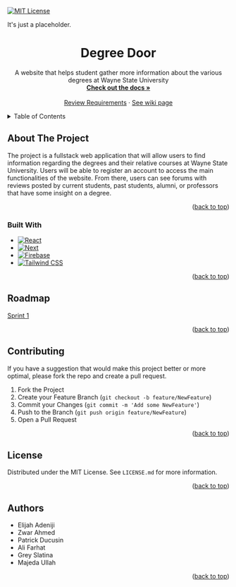 <div id="top"></div>

<!-- PROJECT SHIELDS -->
[![MIT License][license-shield]][license-url]

<!-- PROJECT LOGO -->

It's just a placeholder.
<br />
<div align="center">
  
<h1 align="center">Degree Door</h1>

  <p align="center">
    A website that helps student gather more information about the various degrees at Wayne State University
    <br />
    <a href="https://github.com/WSU-4110/Degree-Door"><strong>Check out the docs »</strong></a>
    <br />
    <br />
    <a href="https://github.com/WSU-4110/Degree-Door/issues">Review Requirements</a>
    ·
    <a href="https://github.com/WSU-4110/Degree-Door/wiki">See wiki page</a>
  </p>
</div>



<!-- TABLE OF CONTENTS -->
<details>
  <summary>Table of Contents</summary>
  <ol>
    <li>
      <a href="#about-the-project">About The Project</a>
      <ul>
        <li><a href="#built-with">Built With</a></li>
      </ul>
    </li>
    <li><a href="#roadmap">Roadmap</a></li>
    <li><a href="#contributing">Contributing</a></li>
    <li><a href="#license">License</a></li>
    <li><a href="#authors">Authors</a></li>
  </ol>
</details>



<!-- ABOUT THE PROJECT -->
## About The Project

The project is a fullstack web application that will allow users to find information regarding the degrees and their relative courses 
at Wayne State University. Users will be able to register an account to access the main functionalities of the website. From there,
users can see forums with reviews posted by current students, past students, alumni, or professors that have some insight
on a degree.

<p align="right">(<a href="#top">back to top</a>)</p>



### Built With

* [![React][React.js]][React-url]
* [![Next][Next.js]][Next-url]
* [![Firebase][Firebase-shield]][Firebase-url]
* [![Tailwind CSS][Tailwind-shield]][Tailwind-url]


<p align="right">(<a href="#top">back to top</a>)</p>


<!-- ROADMAP -->
## Roadmap

[Sprint 1](https://github.com/WSU-4110/Degree-Door/wiki/Sprint-Plan-1)

<p align="right">(<a href="#top">back to top</a>)</p>


<!-- CONTRIBUTING -->
## Contributing

If you have a suggestion that would make this project better or more optimal, 
please fork the repo and create a pull request.

1. Fork the Project
2. Create your Feature Branch (`git checkout -b feature/NewFeature`)
3. Commit your Changes (`git commit -m 'Add some NewFeature'`)
4. Push to the Branch (`git push origin feature/NewFeature`)
5. Open a Pull Request

<p align="right">(<a href="#top">back to top</a>)</p>



<!-- LICENSE -->
## License

Distributed under the MIT License. See `LICENSE.md` for more information.

<p align="right">(<a href="#top">back to top</a>)</p>



<!-- Authors -->
## Authors


* Elijah Adeniji
* Zwar Ahmed
* Patrick Ducusin
* Ali Farhat
* Grey Slatina
* Majeda Ullah

<p align="right">(<a href="#top">back to top</a>)</p>

<!-- MARKDOWN LINKS & IMAGES -->
[license-shield]: https://img.shields.io/github/license/WSU-4110/Degree-Door?style=for-the-badge
[license-url]: https://github.com/WSU-4110/Degree-Door/blob/main/LICENSE.md
[product-screenshot]: src/assets/demo.png
[React.js]: https://img.shields.io/badge/React-20232A?style=for-the-badge&logo=react&logoColor=61DAFB
[React-url]: https://reactjs.org/
[Next.js]: https://img.shields.io/badge/next.js-000000?style=for-the-badge&logo=nextdotjs&logoColor=white
[Next-url]: https://nextjs.org/
[Firebase-shield]: https://img.shields.io/badge/firebase-ffca28?style=for-the-badge&logo=firebase&logoColor=black
[Firebase-url]: https://firebase.google.com/
[Tailwind-shield]: https://img.shields.io/badge/tailwindcss-%2338B2AC.svg?style=for-the-badge&logo=tailwind-css&logoColor=white
[Tailwind-url]: https://tailwindcss.com/
